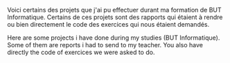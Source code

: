 Voici certains des projets que j'ai pu effectuer durant ma formation de BUT Informatique.
Certains de ces projets sont des rapports qui étaient à rendre ou bien directement le code des exercices qui nous étaient demandés.

Here are some projects i have done during my studies (BUT Informatique).
Some of them are reports i had to send to my teacher. You also have directly the code of exercices we were asked to do.
